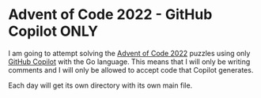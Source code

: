 # Advent of Code 2022 - GitHub Copilot ONLY
I am going to attempt solving the [Advent of Code 2022](https://adventofcode.com/) puzzles using only 
[GitHub Copilot](https://github.com/features/copilot) with the Go language. This means that I will only be
writing comments and I will only be allowed to accept code that Copilot generates.

Each day will get its own directory with its own main file.